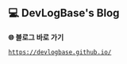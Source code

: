 ## 💻 DevLogBase's Blog

 **🌐 블로그 바로 가기**

[`https://devlogbase.github.io/`](https://devlogbase.github.io/)
